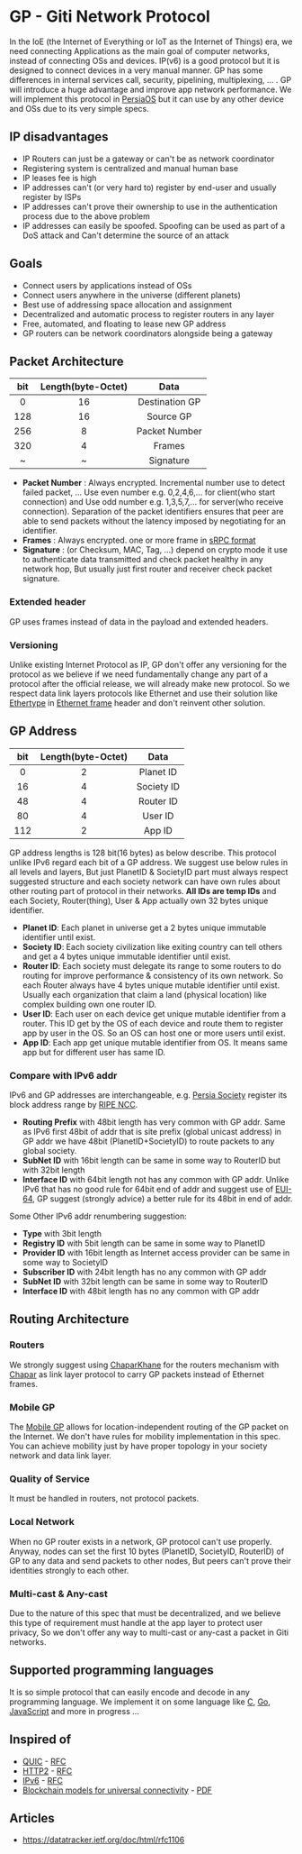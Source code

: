 # GP - Giti Network Protocol
In the IoE (the Internet of Everything or IoT as the Internet of Things) era, we need connecting Applications as the main goal of computer networks, instead of connecting OSs and devices. IP(v6) is a good protocol but it is designed to connect devices in a very manual manner. GP has some differences in internal services call, security, pipelining, multiplexing, ... . GP will introduce a huge advantage and improve app network performance. We will implement this protocol in [PersiaOS](./PersiaOS.md) but it can use by any other device and OSs due to its very simple specs.

## IP disadvantages
- IP Routers can just be a gateway or can't be as network coordinator
- Registering system is centralized and manual human base
- IP leases fee is high
- IP addresses can't (or very hard to) register by end-user and usually register by ISPs
- IP addresses can't prove their ownership to use in the authentication process due to the above problem
- IP addresses can easily be spoofed. Spoofing can be used as part of a DoS attack and Can't determine the source of an attack

## Goals
- Connect users by applications instead of OSs
- Connect users anywhere in the universe (different planets)
- Best use of addressing space allocation and assignment
- Decentralized and automatic process to register routers in any layer
- Free, automated, and floating to lease new GP address
- GP routers can be network coordinators alongside being a gateway

## Packet Architecture
| bit     | Length(byte-Octet)| Data                  |
| :---:   | :---:             | :---:                 |
| 0       | 16                | Destination GP        |
| 128     | 16                | Source GP             |
| 256     | 8                 | Packet Number         |
| 320     | 4                 | Frames                |
| ~       | ~                 | Signature             |

- **Packet Number** : Always encrypted. Incremental number use to detect failed packet, ... Use even number e.g. 0,2,4,6,... for client(who start connection) and Use odd number e.g. 1,3,5,7,... for server(who receive connection). Separation of the packet identifiers ensures that peer are able to send packets without the latency imposed by negotiating for an identifier.
- **Frames** : Always encrypted. one or more frame in [sRPC format](./sRPC.md)
- **Signature** : (or Checksum, MAC, Tag, ...) depend on crypto mode it use to authenticate data transmitted and check packet healthy in any network hop, But usually just first router and receiver check packet signature.

### Extended header
GP uses frames instead of data in the payload and extended headers.

### Versioning
Unlike existing Internet Protocol as IP, GP don't offer any versioning for the protocol as we believe if we need fundamentally change any part of a protocol after the official release, we will already make new protocol. So we respect data link layers protocols like Ethernet and use their solution like [Ethertype](https://en.wikipedia.org/wiki/Ethertype) in [Ethernet frame](https://en.wikipedia.org/wiki/Ethernet_frame) header and don't reinvent other solution.

## GP Address
| bit    | Length(byte-Octet)| Data            |
| :---:  | :---:             | :---:           |
| 0      | 2                 | Planet ID       |
| 16     | 4                 | Society ID      |
| 48     | 4                 | Router ID       |
| 80     | 4                 | User ID         |
| 112    | 2                 | App ID          |

GP address lengths is 128 bit(16 bytes) as below describe. This protocol unlike IPv6 regard each bit of a GP address. We suggest use below rules in all levels and layers, But just PlanetID & SocietyID part must always respect suggested structure and each society network can have own rules about other routing part of protocol in their networks. **All IDs are temp IDs** and each Society, Router(thing), User & App actually own 32 bytes unique identifier.
- **Planet ID**: Each planet in universe get a 2 bytes unique immutable identifier until exist.
- **Society ID**: Each society civilization like exiting country can tell others and get a 4 bytes unique immutable identifier until exist.
- **Router ID**: Each society must delegate its range to some routers to do routing for improve performance & consistency of its own network. So each Router always have 4 bytes unique mutable identifier until exist. Usually each organization that claim a land (physical location) like complex building own one router ID.
- **User ID**: Each user on each device get unique mutable identifier from a router. This ID get by the OS of each device and route them to register app by user in the OS. So an OS can host one or more users until exist.
- **App ID**: Each app get unique mutable identifier from OS. It means same app but for different user has same ID.

### Compare with IPv6 addr
IPv6 and GP addresses are interchangeable, e.g. [Persia Society](persia.giti) register its block address range by [RIPE NCC](https://www.ripe.net/publications/docs/ripe-744).

- **Routing Prefix** with 48bit length has very common with GP addr. Same as IPv6 first 48bit of addr that is site prefix (global unicast address) in GP addr we have 48bit (PlanetID+SocietyID) to route packets to any global society.
- **SubNet ID** with 16bit length can be same in some way to RouterID but with 32bit length
- **Interface ID** with 64bit length not has any common with GP addr. Unlike IPv6 that has no good rule for 64bit end of addr and suggest use of [EUI-64](https://en.wikipedia.org/wiki/Organizationally_unique_identifier#64-bit_extended_unique_identifier_(EUI-64)), GP suggest (strongly advice) a better rule for its 48bit in end of addr.

Some Other IPv6 addr renumbering suggestion:
- **Type** with 3bit length
- **Registry ID** with 5bit length can be same in some way to PlanetID
- **Provider ID** with 16bit length as Internet access provider can be same in some way to SocietyID
- **Subscriber ID** with 24bit length has no any common with GP addr
- **SubNet ID** with 32bit length can be same in some way to RouterID
- **Interface ID** with 48bit length has no any common with GP addr

## Routing Architecture

### Routers
We strongly suggest using [ChaparKhane](./ChaparKhane.md) for the routers mechanism with [Chapar](./Chapar.md) as link layer protocol to carry GP packets instead of Ethernet frames.

### Mobile GP
The [Mobile GP](https://en.wikipedia.org/wiki/Mobile_IP) allows for location-independent routing of the GP packet on the Internet. We don't have rules for mobility implementation in this spec. You can achieve mobility just by have proper topology in your society network and data link layer.

### Quality of Service
It must be handled in routers, not protocol packets.

### Local Network
When no GP router exists in a network, GP protocol can't use properly. Anyway, nodes can set the first 10 bytes (PlanetID, SocietyID, RouterID) of GP to any data and send packets to other nodes, But peers can't prove their identities strongly to each other.

### Multi-cast & Any-cast
Due to the nature of this spec that must be decentralized, and we believe this type of requirement must handle at the app layer to protect user privacy, So we don't offer any way to multi-cast or any-cast a packet in Giti networks.

## Supported programming languages
It is so simple protocol that can easily encode and decode in any programming language. We implement it on some language like [C](), [Go](https://github.com/GeniusesGroup/libgo/blob/master/GP), [JavaScript]() and more in progress ...

## Inspired of
- [QUIC](https://en.wikipedia.org/wiki/QUIC) - [RFC](https://datatracker.ietf.org/doc/html/rfc9000) 
- [HTTP2]() - [RFC](https://tools.ietf.org/html/rfc7540)
- [IPv6](https://en.wikipedia.org/wiki/IPv6) - [RFC]()
- [Blockchain models for universal connectivity](https://www.semanticscholar.org/paper/Blockchain-models-for-universal-connectivity-Navarro-Castro/788b7a634b369d98e72ed37c5fdf71f7fd62ef0b) - [PDF](https://pdfs.semanticscholar.org/788b/7a634b369d98e72ed37c5fdf71f7fd62ef0b.pdf?_ga=2.260489549.1562006812.1569054619-1995410782.1569054619)

## Articles
- https://datatracker.ietf.org/doc/html/rfc1106

